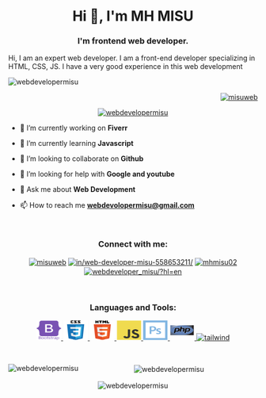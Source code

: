 
<h1 align="center">Hi 👋, I'm MH MISU</h1>
<h3 align="center">I'm frontend web developer.</h3>



Hi,
I am an expert web developer. I am a front-end developer specializing in HTML, CSS, JS. I have a very good experience in this web development


<p align="left"> <img src="https://komarev.com/ghpvc/?username=webdevelopermisu&label=Profile%20views&color=0e75b6&style=flat" alt="webdevelopermisu" /> </p>
<p align="right"> <a href="https://twitter.com/misuweb" target="blank"><img src="https://img.shields.io/twitter/follow/misuweb?logo=twitter&style=for-the-badge" alt="misuweb" /></a> </p>

<p align="center"> <a href="https://github.com/ryo-ma/github-profile-trophy"><img src="https://github-profile-trophy.vercel.app/?username=webdevelopermisu" alt="webdevelopermisu" /></a> </p>



- 🔭 I’m currently working on **Fiverr**

- 🌱 I’m currently learning **Javascript**

- 👯 I’m looking to collaborate on **Github**

- 🤝 I’m looking for help with **Google and youtube**

- 💬 Ask me about **Web Development**

- 📫 How to reach me **webdevolopermisu@gmail.com**
<br/>
<h3 align="center">Connect with me:</h3>
<p align="center">
<a href="https://twitter.com/misuweb" target="blank"><img align="center" src="https://raw.githubusercontent.com/rahuldkjain/github-profile-readme-generator/master/src/images/icons/Social/twitter.svg" alt="misuweb" height="40" width="50" /></a>
<a href="https://linkedin.com/in/in/web-developer-misu-558653211/" target="blank"><img align="center" src="https://raw.githubusercontent.com/rahuldkjain/github-profile-readme-generator/master/src/images/icons/Social/linked-in-alt.svg" alt="in/web-developer-misu-558653211/"height="40" width="50" /></a>
<a href="https://fb.com/mhmisu02" target="blank"><img align="center" src="https://raw.githubusercontent.com/rahuldkjain/github-profile-readme-generator/master/src/images/icons/Social/facebook.svg" alt="mhmisu02"height="40" width="50" /></a>
<a href="https://instagram.com/webdeveloper_misu/?hl=en" target="blank"><img align="center" src="https://raw.githubusercontent.com/rahuldkjain/github-profile-readme-generator/master/src/images/icons/Social/instagram.svg" alt="webdeveloper_misu/?hl=en" height="40" width="50" /></a>
</p>
<br/>
<h3 align="center">Languages and Tools:</h3>
<p align="center"> <a href="https://getbootstrap.com" target="_blank" rel="noreferrer"> <img src="https://raw.githubusercontent.com/devicons/devicon/master/icons/bootstrap/bootstrap-plain-wordmark.svg" alt="bootstrap" width="50" height="40"/> </a> <a href="https://www.w3schools.com/css/" target="_blank" rel="noreferrer"> <img src="https://raw.githubusercontent.com/devicons/devicon/master/icons/css3/css3-original-wordmark.svg" alt="css3" width="50" height="40"/> </a> <a href="https://www.w3.org/html/" target="_blank" rel="noreferrer"> <img src="https://raw.githubusercontent.com/devicons/devicon/master/icons/html5/html5-original-wordmark.svg" alt="html5" width="50" height="40"/> </a> <a href="https://developer.mozilla.org/en-US/docs/Web/JavaScript" target="_blank" rel="noreferrer"> <img src="https://raw.githubusercontent.com/devicons/devicon/master/icons/javascript/javascript-original.svg" alt="javascript" width="50" height="40"/> </a> <a href="https://www.photoshop.com/en" target="_blank" rel="noreferrer"> <img src="https://raw.githubusercontent.com/devicons/devicon/master/icons/photoshop/photoshop-line.svg" alt="photoshop" width="50" height="40"/> </a> <a href="https://www.php.net" target="_blank" rel="noreferrer"> <img src="https://raw.githubusercontent.com/devicons/devicon/master/icons/php/php-original.svg" alt="php" width="50" height="40"/> </a> <a href="https://tailwindcss.com/" target="_blank" rel="noreferrer"> <img src="https://www.vectorlogo.zone/logos/tailwindcss/tailwindcss-icon.svg" alt="tailwind" width="50" height="40"/> </a> </p>

<br/>

<p align="center"><img align="left" src="https://github-readme-stats.vercel.app/api/top-langs?username=webdevelopermisu&show_icons=true&locale=en&layout=compact" alt="webdevelopermisu" /></p>

<p align="center">&nbsp;<img align="center" src="https://github-readme-stats.vercel.app/api?username=webdevelopermisu&show_icons=true&locale=en" alt="webdevelopermisu" /></p>

<p align="center"><img align="center" src="https://github-readme-streak-stats.herokuapp.com/?user=webdevelopermisu&" alt="webdevelopermisu" /></p>

